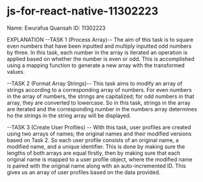 # js-for-react-native-11302223
Name: Ewurafua Quansah
ID: 11302223

EXPLANATION
--TASK 1 (Process Array)--
The aim of this task is to square even numbers that have been inputted and multiply inputted odd numbers by three. In this task, each number in the array is iterated an operation is applied based on whether the number is even or odd. This is accomplished using a mapping function to generate a new array with the transformed values.

--TASK 2 (Format Array Strings)--
This task aims to modify an array of strings according to a corresponding array of numbers. For even numbers in the array of numbers, the strings are capitalized; for odd numbers in that array, they are converted to lowercase. So in this task, strings in the array are iterated and the corresponding number in the numbers array determines ho the strings in the string array will be displayed. 

--TASK 3 (Create User Profiles) --
With this task, user profiles are created using two arrays of names; the original names and their modified versions based on Task 2. So each user profile consists of an original name, a modified name, and a unique identifier. This is done by making sure the lengths of both arrays are equal firstly, then by making sure that each original name is mapped to a user profile object, where the modified name is paired with the original name along with an auto-incremented ID. This gives us an array of user profiles based on the data provided.